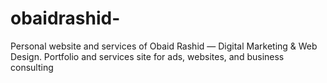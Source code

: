 # obaidrashid-
Personal website and services of Obaid Rashid — Digital Marketing &amp; Web Design. Portfolio and services site for ads, websites, and business consulting

